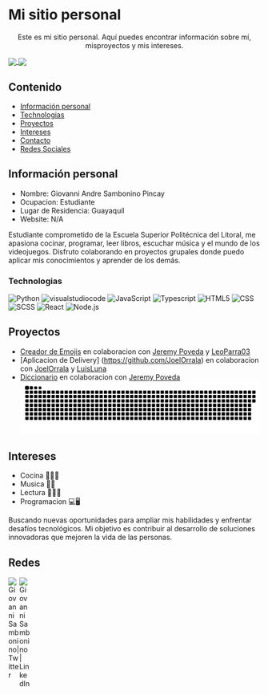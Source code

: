 # Mi sitio personal
<p align="center">Este es mi sitio personal. Aquí puedes encontrar información sobre mí, misproyectos y mis intereses.</p>
<a href="#">
  <img height=150 align="center" src="https://my-stats-43gk.vercel.app/api?username=GiovanniSambonino&show_icons=true&theme=radical&hide=contribs,issues&show=discussions_answered&rank_icon=github&include_all_commits=true&card_width=150" />
</a>
<a href="#">
  <img height=150 align="center" src="https://my-stats-43gk.vercel.app/api/top-langs/?username=GiovanniSambonino&hide=html,scss,css&langs_count=8&layout=compact&theme=radical&card_width=150" />
</a>

## Contenido
* [Información personal](#información-personal)
* [Technologias](#Technologias)
* [Proyectos](#proyectos)
* [Intereses](#intereses)
* [Contacto](#contacto)
* [Redes Sociales](#Redes)
  
## Información personal
* Nombre: Giovanni Andre Sambonino Pincay
* Ocupacion: Estudiante
* Lugar de Residencia: Guayaquil
* Website: N/A

Estudiante comprometido de la Escuela Superior Politécnica del Litoral, me apasiona cocinar, programar, leer libros, escuchar música y el mundo de los videojuegos. Disfruto colaborando en proyectos grupales donde puedo aplicar mis conocimientos y aprender de los demás.

### Technologias
  ![Python](https://img.shields.io/badge/-Python-333333?style=for-the-flat&logo=Python)
  ![visualstudiocode](https://img.shields.io/badge/Visual_Studio_Code-333333?style=plastic&logo=visualstudiocode)
  ![JavaScript](https://img.shields.io/badge/-JavaScript-333333?style=flat&logo=javascript)
  ![Typescript](https://img.shields.io/badge/-Typescript-333333?style=flat&logo=typescript)
  ![HTML5](https://img.shields.io/badge/-HTML5-333333?style=flat&logo=HTML5)
  ![CSS](https://img.shields.io/badge/-CSS-333333?style=flat&logo=CSS3&logoColor=1572B6)
  ![SCSS](https://img.shields.io/badge/-SCSS-333333?style=flat&logo=SASS&logoColor=CE6B9E)
  ![React](https://img.shields.io/badge/-React-333333?style=flat&logo=react)
  ![Node.js](https://img.shields.io/badge/-Node.js-333333?style=flat&logo=node.js)

## Proyectos
* [Creador de Emojis](https://github.com/Jeremy-Poveda/Custom-Emoji-Creator) en colaboracion con [Jeremy Poveda](https://github.com/Jeremy-Poveda) y [LeoParra03](https://github.com/LeoParra03)
* [Aplicacion de Delivery] (https://github.com/JoelOrrala) en colaboracion con [JoelOrrala](https://github.com/JoelOrrala) y [LuisLuna](https://github.com/luisluna2307)
* [Diccionario](https://github.com/Jeremy-Poveda/Proyecto02-EstructuraDeDatos) en colaboracion con [Jeremy Poveda](https://github.com/Jeremy-Poveda)
<a href=#><img src="contributions.svg"></a>
## Intereses
* Cocina 👨‍🍳🍱
* Musica 🎼🎸
* Lectura 📕📖📗
* Programacion 💻🖥

Buscando nuevas oportunidades para ampliar mis habilidades y enfrentar desafíos tecnológicos. Mi objetivo es contribuir al desarrollo de soluciones innovadoras que mejoren la vida de las personas.
 ## Redes
 [<img align="left" alt="Giovanni Sambonino| Twitter" width="22px" src="https://cdn.jsdelivr.net/npm/simple-icons@v3/icons/twitter.svg" />][twitter]
[<img align="left" alt="Giovanni Sambonino | LinkedIn" width="22px" src="https://cdn.jsdelivr.net/npm/simple-icons@v3/icons/linkedin.svg" />][linkedin]


 [twitter]: https://x.com/YuyoAndre
 [linkedin]: https://www.linkedin.com/in/giovanni-sambonino-b30130315/

